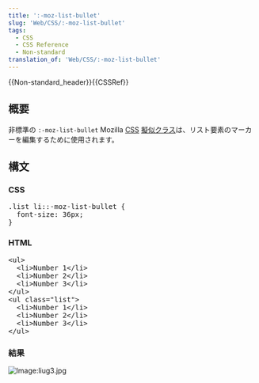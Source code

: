 ```yaml
---
title: ':-moz-list-bullet'
slug: 'Web/CSS/:-moz-list-bullet'
tags:
  - CSS
  - CSS Reference
  - Non-standard
translation_of: 'Web/CSS/:-moz-list-bullet'
---
```

<div>{{Non-standard_header}}{{CSSRef}}</div>

<h2 id="Summary" name="Summary">概要</h2>

非標準の `:-moz-list-bullet` Mozilla [CSS](/ja/docs/Web/CSS) [擬似クラス](/ja/docs/Web/CSS/Pseudo-classes)は、リスト要素のマーカーを編集するために使用されます。

<h2 id="Syntax" name="Syntax">構文</h2>

<h3 id="CSS">CSS</h3>

<pre class="brush:css">.list li::-moz-list-bullet {
  font-size: 36px;
}
</pre>

<h3 id="HTML">HTML</h3>

<pre class="brush:html">&lt;ul&gt;
  &lt;li&gt;Number 1&lt;/li&gt;
  &lt;li&gt;Number 2&lt;/li&gt;
  &lt;li&gt;Number 3&lt;/li&gt;
&lt;/ul&gt;
&lt;ul class="list"&gt;
  &lt;li&gt;Number 1&lt;/li&gt;
  &lt;li&gt;Number 2&lt;/li&gt;
  &lt;li&gt;Number 3&lt;/li&gt;
&lt;/ul&gt;
</pre>

<h3 id="Result" name="Result">結果</h3>

<img alt="Image:liug3.jpg" class="internal" src="/@api/deki/files/745/=Liug3.jpg">
